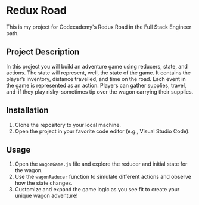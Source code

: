 # Redux Road
This is my project for Codecademy's Redux Road in the Full Stack Engineer path.

## Project Description
In this project you will build an adventure game using reducers, state, and actions. The state will represent, well, the state of the game. It contains the player’s inventory, distance travelled, and time on the road. Each event in the game is represented as an action. Players can gather supplies, travel, and–if they play risky–sometimes tip over the wagon carrying their supplies.

## Installation

1. Clone the repository to your local machine.
2. Open the project in your favorite code editor (e.g., Visual Studio Code).

## Usage

1. Open the `wagonGame.js` file and explore the reducer and initial state for the wagon.
2. Use the `wagonReducer` function to simulate different actions and observe how the state changes.
3. Customize and expand the game logic as you see fit to create your unique wagon adventure!

